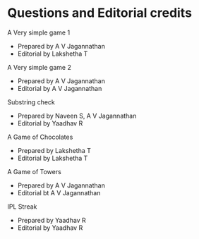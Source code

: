 # Questions and Editorial credits

A Very simple game 1
- Prepared by A V Jagannathan
- Editorial by Lakshetha T

A Very simple game 2
- Prepared by A V Jagannathan
- Editorial by A V Jagannathan

Substring check
- Prepared by Naveen S, A V Jagannathan
- Editorial by Yaadhav R

A Game of Chocolates
- Prepared by Lakshetha T
- Editorial by Lakshetha T

A Game of Towers
- Prepared by A V Jagannathan
- Editorial bt A V Jagannathan

IPL Streak
- Prepared by Yaadhav R
- Editorial by Yaadhav R
